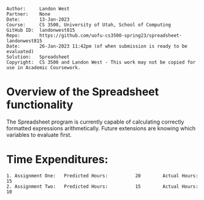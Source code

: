```
Author:     Landon West
Partner:    None
Date:       13-Jan-2023
Course:     CS 3500, University of Utah, School of Computing
GitHub ID:  landonwest815
Repo:       https://github.com/uofu-cs3500-spring23/spreadsheet-landonwest815
Date:       26-Jan-2023 11:42pm (of when submission is ready to be evaluated)
Solution:   Spreadsheet
Copyright:  CS 3500 and Landon West - This work may not be copied for use in Academic Coursework.
```

# Overview of the Spreadsheet functionality

The Spreadsheet program is currently capable of calculating correctly formatted expressions arithmetically.  Future extensions are knowing which variables to evaluate first.

# Time Expenditures:

    1. Assignment One:   Predicted Hours:          20        Actual Hours:    15
    2. Assignment Two:   Predicted Hours:          15        Actual Hours:    10